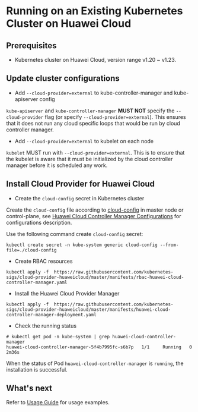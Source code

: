 # Running on an Existing Kubernetes Cluster on Huawei Cloud

## Prerequisites

- Kubernetes cluster on Huawei Cloud, version range v1.20 ~ v1.23.

## Update cluster configurations

- Add `--cloud-provider=external` to kube-controller-manager and kube-apiserver config

`kube-apiserver` and `kube-controller-manager` **MUST NOT** specify the `--cloud-provider` flag
(or specify `--cloud-provider=external`). This ensures that it does not run any cloud specific loops that would be run
by cloud controller manager.

- Add `--cloud-provider=external` to kubelet on each node

`kubelet` MUST run with `--cloud-provider=external`. This is to ensure that the kubelet is aware that it must be
initialized by the cloud controller manager before it is scheduled any work.

## Install Cloud Provider for Huawei Cloud

- Create the `cloud-config` secret in Kubernetes cluster

Create the `cloud-config` file according to [cloud-config](../manifests/cloud-config) in master node or control-plane,
see [Huawei Cloud Controller Manager Configurations](./huawei-cloud-controller-manager-configuration.md)
for configurations description.

Use the following command create `cloud-config` secret:

```shell
kubectl create secret -n kube-system generic cloud-config --from-file=./cloud-config
```

- Create RBAC resources

```shell
kubectl apply -f  https://raw.githubusercontent.com/kubernetes-sigs/cloud-provider-huaweicloud/master/manifests/rbac-huawei-cloud-controller-manager.yaml
```

- Install the Huawei Cloud Provider Manager

```shell
kubectl apply -f  https://raw.githubusercontent.com/kubernetes-sigs/cloud-provider-huaweicloud/master/manifests/huawei-cloud-controller-manager-deployment.yaml
```

- Check the running status

```shell
# kubectl get pod -n kube-system | grep huawei-cloud-controller-manager
huawei-cloud-controller-manager-5f4b7995fc-s6b7p   1/1     Running   0          2m36s

```

When the status of Pod `huawei-cloud-controller-manager` is `running`, the installation is successful.

## What's next

Refer to [Usage Guide](./usage-guide.md) for usage examples.
